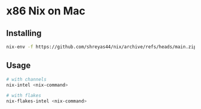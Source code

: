 # x86 Nix on Mac

## Installing

```bash
nix-env -f https://github.com/shreyas44/nix/archive/refs/heads/main.zip -i
```

## Usage

```bash
# with channels
nix-intel <nix-command>

# with flakes
nix-flakes-intel <nix-command>
```
